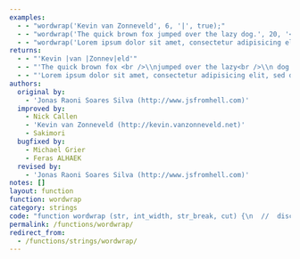 ```yaml
---
examples:
  - - "wordwrap('Kevin van Zonneveld', 6, '|', true);"
  - - "wordwrap('The quick brown fox jumped over the lazy dog.', 20, '<br />\\n');"
  - - "wordwrap('Lorem ipsum dolor sit amet, consectetur adipisicing elit, sed do eiusmod tempor incididunt ut labore et dolore magna aliqua. Ut enim ad minim veniam, quis nostrud exercitation ullamco laboris nisi ut aliquip ex ea commodo consequat.');"
returns:
  - - "'Kevin |van |Zonnev|eld'"
  - - "'The quick brown fox <br />\\njumped over the lazy<br />\\n dog.'"
  - - "'Lorem ipsum dolor sit amet, consectetur adipisicing elit, sed do eiusmod \\ntempor incididunt ut labore et dolore magna aliqua. Ut enim ad minim \\nveniam, quis nostrud exercitation ullamco laboris nisi ut aliquip ex ea \\ncommodo consequat.'"
authors:
  original by:
    - 'Jonas Raoni Soares Silva (http://www.jsfromhell.com)'
  improved by:
    - Nick Callen
    - 'Kevin van Zonneveld (http://kevin.vanzonneveld.net)'
    - Sakimori
  bugfixed by:
    - Michael Grier
    - Feras ALHAEK
  revised by:
    - 'Jonas Raoni Soares Silva (http://www.jsfromhell.com)'
notes: []
layout: function
function: wordwrap
category: strings
code: "function wordwrap (str, int_width, str_break, cut) {\n  //  discuss at: http://phpjs.org/functions/wordwrap/\n  // original by: Jonas Raoni Soares Silva (http://www.jsfromhell.com)\n  // improved by: Nick Callen\n  // improved by: Kevin van Zonneveld (http://kevin.vanzonneveld.net)\n  // improved by: Sakimori\n  //  revised by: Jonas Raoni Soares Silva (http://www.jsfromhell.com)\n  // bugfixed by: Michael Grier\n  // bugfixed by: Feras ALHAEK\n  //   example 1: wordwrap('Kevin van Zonneveld', 6, '|', true);\n  //   returns 1: 'Kevin |van |Zonnev|eld'\n  //   example 2: wordwrap('The quick brown fox jumped over the lazy dog.', 20, '<br />\\n');\n  //   returns 2: 'The quick brown fox <br />\\njumped over the lazy<br />\\n dog.'\n  //   example 3: wordwrap('Lorem ipsum dolor sit amet, consectetur adipisicing elit, sed do eiusmod tempor incididunt ut labore et dolore magna aliqua. Ut enim ad minim veniam, quis nostrud exercitation ullamco laboris nisi ut aliquip ex ea commodo consequat.');\n  //   returns 3: 'Lorem ipsum dolor sit amet, consectetur adipisicing elit, sed do eiusmod \\ntempor incididunt ut labore et dolore magna aliqua. Ut enim ad minim \\nveniam, quis nostrud exercitation ullamco laboris nisi ut aliquip ex ea \\ncommodo consequat.'\n\n  var m = ((arguments.length >= 2) ? arguments[1] : 75)\n  var b = ((arguments.length >= 3) ? arguments[2] : '\\n')\n  var c = ((arguments.length >= 4) ? arguments[3] : false)\n\n  var i, j, l, s, r\n\n  str += ''\n\n  if (m < 1) {\n    return str\n  }\n\n  for (i = -1, l = (r = str.split(/\\r\\n|\\n|\\r/))\n    .length; ++i < l; r[i] += s) {\n    for (s = r[i], r[i] = ''; s.length > m; r[i] += s.slice(0, j) + ((s = s.slice(j))\n        .length ? b : '')) {\n      j = c == 2 || (j = s.slice(0, m + 1)\n        .match(/\\S*(\\s)?$/))[1] ? m : j.input.length - j[0].length || c == 1 && m || j.input.length + (j = s.slice(\n          m)\n        .match(/^\\S*/))[0].length\n    }\n  }\n\n  return r.join('\\n')\n}\n"
permalink: /functions/wordwrap/
redirect_from:
  - /functions/strings/wordwrap/
---
```


<!-- WARNING! This file is auto generated by `npm run web:inject`, do not edit by hand -->
